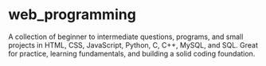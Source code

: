 # web_programming
A collection of beginner to intermediate questions, programs, and small projects in HTML, CSS, JavaScript, Python, C, C++, MySQL, and SQL. Great for practice, learning fundamentals, and building a solid coding foundation.

